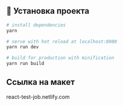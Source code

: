## :hammer: Установка проекта
``` bash
# install dependencies
yarn

# serve with hot reload at localhost:8080
yarn run dev

# build for production with minification
yarn run build
```


## Ссылка на макет

react-test-job.netlify.com
